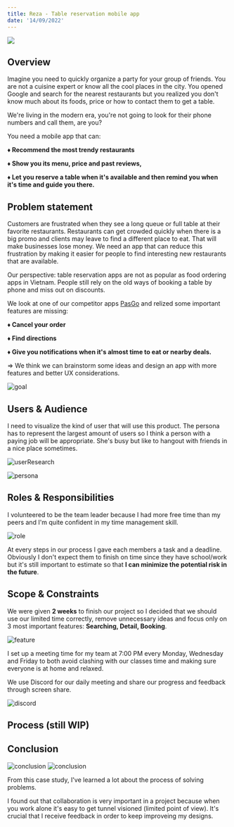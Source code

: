 ```yaml
---
title: Reza - Table reservation mobile app
date: '14/09/2022'
---
```


<script>

	import thumbnail from '$lib/assets/images/project/reza/reza-thumbnail.png';
    import discord from '$lib/assets/images/project/reza/discord.png';
    import feature from '$lib/assets/images/project/reza/feature.png';
    import role from '$lib/assets/images/project/reza/role.png';
    import goal from '$lib/assets/images/project/reza/goal.png';

    import userResearch from '$lib/assets/images/project/reza/userResearch.png';

    import persona from '$lib/assets/images/project/reza/persona.png';

    import c1 from '$lib/assets/images/project/reza/c1.png';

    import c2 from '$lib/assets/images/project/reza/c2.png';



</script>

![]({thumbnail})

## Overview

Imagine you need to quickly organize a party for your group of friends. You are not a cuisine expert or know all the cool places in the city. You opened Google and search for the nearest restaurants but you realized you don't know much about its foods, price or how to contact them to get a table.

We're living in the modern era, you're not going to look for their phone numbers and call them, are you?

You need a mobile app that can:

<strong>

♦ Recommend the most trendy restaurants

♦ Show you its menu, price and past reviews,

♦ Let you reserve a table when it's available and then remind you when it's time and guide you there.

</strong>

## Problem statement

Customers are frustrated when they see a long queue or full table at their favorite restaurants. Restaurants can get crowded quickly when there is a big promo and clients may leave to find a different place to eat. That will make businesses lose money. We need an app that can reduce this frustration by making it easier for people to find interesting new restaurants that are available.

Our perspective: table reservation apps are not as popular as food ordering apps in Vietnam. People still rely on the old ways of booking a table by phone and miss out on discounts.

We look at one of our competitor apps [PasGo](https://pasgo.vn) and relized some important features are missing:

<strong>

♦ Cancel your order

♦ Find directions

♦ Give you notifications when it's almost time to eat or nearby deals.

</strong>

=> We think we can brainstorm some ideas and design an app with more features and better UX considerations.

![goal]({goal})

## Users & Audience

I need to visualize the kind of user that will use this product. The persona has to represent the largest amount of users so I think a person with a paying job will be appropriate. She's busy but like to hangout with friends in a nice place sometimes.

![userResearch]({userResearch})

![persona]({persona})

## Roles & Responsibilities

I volunteered to be the team leader because I had more free time than my peers and I'm quite confident in my time management skill.

![role]({role})

At every steps in our process I gave each members a task and a deadline. Obviously I don't expect them to finish on time since they have school/work but it's still important to estimate so that **I can minimize the potential risk in the future**.

## Scope & Constraints

We were given **2 weeks** to finish our project so I decided that we should use our limited time correctly, remove unnecessary ideas and focus only on 3 most important features: **Searching, Detail, Booking**.

![feature]({feature})

I set up a meeting time for my team at 7:00 PM every Monday, Wednesday and Friday to both avoid clashing with our classes time and making sure everyone is at home and relaxed.

We use Discord for our daily meeting and share our progress and feedback through screen share.

![discord]({discord})

## Process (still WIP)

## Conclusion

![conclusion]({c1})
![conclusion]({c2})

From this case study, I've learned a lot about the process of solving problems.

I found out that collaboration is very important in a project because when you work alone it's easy to get tunnel visioned (limited point of view). It's crucial that I receive feedback in order to keep improveing my designs.

<style>
a 
{
    color: var(--accent-500);
}
</style>

